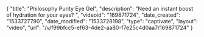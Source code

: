 {
    "title": "Philosophy Purity Eye Gel",
    "description": "Need an instant boost of hydration for your eyes? ",
    "videoid": "169871724",
    "date_created": "1533727790",
    "date_modified": "1533728198",
    "type": "captivate",
    "layout": "video",
    "url": "\/v\/f99bfcc5-ef63-4de2-aa80-f7e25c4d0aa7\/169871724"
}